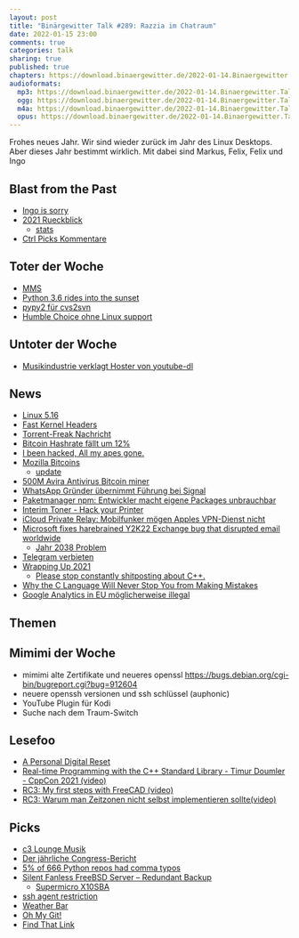```yaml
---
layout: post
title: "Binärgewitter Talk #289: Razzia im Chatraum"
date: 2022-01-15 23:00
comments: true
categories: talk
sharing: true
published: true
chapters: https://download.binaergewitter.de/2022-01-14.Binaergewitter.Talk.289.chapters.txt
audioformats:
  mp3: https://download.binaergewitter.de/2022-01-14.Binaergewitter.Talk.289.mp3
  ogg: https://download.binaergewitter.de/2022-01-14.Binaergewitter.Talk.289.ogg
  m4a: https://download.binaergewitter.de/2022-01-14.Binaergewitter.Talk.289.m4a
  opus: https://download.binaergewitter.de/2022-01-14.Binaergewitter.Talk.289.opus
---
```

Frohes neues Jahr. Wir sind wieder zurück im Jahr des Linux Desktops. Aber dieses Jahr bestimmt wirklich. Mit dabei sind Markus, Felix, Felix und Ingo

## Blast from the Past

- [Ingo is sorry]( https://twitter.com/ingoebel/status/1478295835108597763 )
- [2021 Rueckblick]( https://twitter.com/binaergewitter/status/1477236851035549697 )
  * [stats]( https://github.com/Binaergewitter/stats/blob/main/2021-Wrapped.ipynb )
- [Ctrl Picks Kommentare]( http://blog.binaergewitter.de/2021/12/07/binaergewitter-talk-number-287-ctrl-picks/#isso-2011 )

## Toter der Woche
- [MMS](https://www.teltarif.de/n1181z10809/s/s86775.html )
- [Python 3.6 rides into the sunset]( https://mail.python.org/archives/list/python-committers@python.org/message/CZRA7AMKWZ5AJIJM3OFYY7P24I5L2LPS/ )
- [pypy2 für cvs2svn]( https://github.com/NixOS/nixpkgs/pull/154752 )
- [Humble Choice ohne Linux support]( https://www.heise.de/news/Spieleabo-Humble-Choice-sperrt-Linux-und-macOS-aus-6327679.html )


## Untoter der Woche
- [Musikindustrie verklagt Hoster von youtube-dl]( https://netzpolitik.org/2022/urheberrecht-musikindustrie-verklagt-hoster-von-youtube-dl/ )

## News
- [Linux 5.16](https://kernelnewbies.org/Linux_5.16)
- [Fast Kernel Headers]( https://lore.kernel.org/lkml/YdIfz+LMewetSaEB@gmail.com/T/#u )
- [Torrent-Freak Nachricht]( https://torrentfreak.com/wandavision-is-the-most-pirated-tv-show-of-2021-211225/ )
- [Bitcoin Hashrate fällt um 12%](https://coingape.com/kazakhstans-internet-shutdown-drops-bitcoin-hashrate-by-12-will-it-impact-btc-price/ )
- [I been hacked, All my apes gone.]( https://news.bitcoin.com/2-2m-worth-of-bored-ape-yacht-club-nfts-stolen-victim-says-incident-was-arguably-the-worst-night-of-his-life/ )
- [Mozilla Bitcoins]( https://twitter.com/mozilla/status/1476951030638260225 )
  * [update]( https://twitter.com/mozilla/status/1479143340159422468 )
- [500M Avira Antivirus Bitcoin miner]( https://krebsonsecurity.com/2022/01/500m-avira-antivirus-users-introduced-to-cryptomining/ )
- [WhatsApp Gründer übernimmt Führung bei Signal]( https://www.heise.de/news/WhatsApp-Mitgruender-springt-als-Chef-bei-Chatdienst-Signal-ein-6322358.html )
- [Paketmanager npm: Entwickler macht eigene Packages unbrauchbar]( https://www.heise.de/news/Paketmanager-npm-Entwickler-macht-eigene-Packages-unbrauchbar-6322366.html )
- [Interim Toner - Hack your Printer]( https://www.canon-europe.com/support/business-product-support/interim-toner/ )
- [iCloud Private Relay: Mobilfunker mögen Apples VPN-Dienst nicht]( https://www.heise.de/news/Mobilfunker-moegen-Apples-VPN-Dienst-nicht-6322281.html )
- [Microsoft fixes harebrained Y2K22 Exchange bug that disrupted email worldwide]( https://arstechnica.com/information-technology/2022/01/exchange-server-bug-gets-a-fix-after-ruining-admins-new-years-plans/ )
    * [Jahr 2038 Problem](https://en.wikipedia.org/wiki/Year_2038_problem )
- [Telegram verbieten]( https://www.heise.de/news/Bundesinnenministerin-droht-Messengerdienst-Telegram-mit-Abschaltung-6324567.html )
- [Wrapping Up 2021]( https://izzys.casa/2021/12/wrapping-up-2021/ )
  * [Please stop constantly shitposting about C++.]( https://twitter.com/blelbach/status/1476758408711786517 )
- [Why the C Language Will Never Stop You from Making Mistakes]( https://thephd.dev/your-c-compiler-and-standard-library-will-not-help-you )
- [Google Analytics in EU möglicherweise illegal]( https://noyb.eu/en/austrian-dsb-eu-us-data-transfers-google-analytics-illegal )

## Themen

## Mimimi der Woche

- mimimi alte Zertifikate und neueres openssl https://bugs.debian.org/cgi-bin/bugreport.cgi?bug=912604
- neuere openssh versionen und ssh schlüssel (auphonic)
- YouTube Plugin für Kodi
- Suche nach dem Traum-Switch

## Lesefoo
- [A Personal Digital Reset]( https://anildash.com/2020/12/31/a-personal-digital-reset/ )
- [Real-time Programming with the C++ Standard Library - Timur Doumler - CppCon 2021 (video)]( https://www.youtube.com/watch?v=Tof5pRedskI )
- [RC3: My first steps with FreeCAD (video)]( https://media.ccc.de/v/rc3-2021-chaosstudiohamburg-416-my-first-steps-with-freecad )
- [RC3: Warum man Zeitzonen nicht selbst implementieren sollte(video)]( https://media.ccc.de/v/rc3-2021-fem-344-warum-man-zeitzonen-nic )

## Picks
- [c3 Lounge Musik]( https://c3lounge.de/public/c3lounge_radio )
- [Der jährliche Congress-Bericht]( https://media.ccc.de/v/rc3-extras-4128-der-jahrliche-congress-bericht#t=0 )
- [5% of 666 Python repos had comma typos]( https://blog.devgenius.io/5-of-666-python-repos-had-comma-typos-including-tensorflow-and-pytorch-sentry-and-v8-7bc3ad9a1bb7 )
- [Silent Fanless FreeBSD Server – Redundant Backup]( https://vermaden.wordpress.com/2019/04/03/silent-fanless-freebsd-server-redundant-backup/ )
  * [Supermicro X10SBA](https://www.supermicro.com/en/products/motherboard/X10SBA)
- [ssh agent restriction]( https://www.openssh.com/agent-restrict.html )
- [Weather Bar]( https://github.com/manifestinteractive/weather-bar-app )
- [Oh My Git!]( https://blinry.itch.io/oh-my-git )
- [Find That Link]( https://www.youtube.com/watch?v=U3zHU8msS8c )
